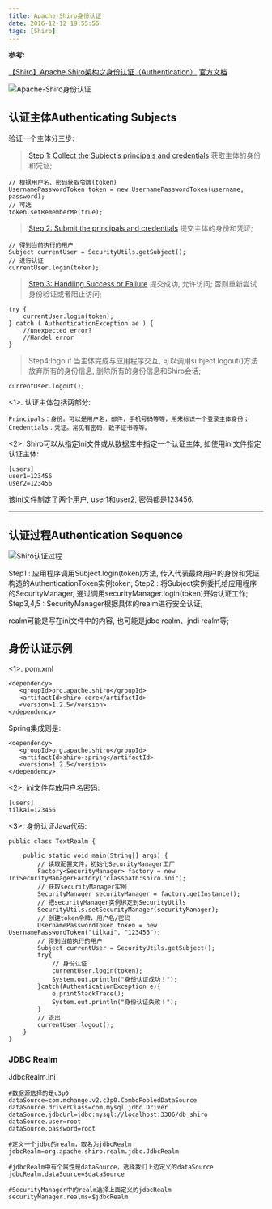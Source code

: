 ```yaml
---
title: Apache-Shiro身份认证
date: 2016-12-12 19:55:56
tags: [Shiro]
---
```


**参考:**
<!-- more -->
[【Shiro】Apache Shiro架构之身份认证（Authentication）](http://www.cnblogs.com/shanheyongmu/p/5736672.html)
[官方文档](http://shiro.apache.org/authentication.html)

![Apache-Shiro身份认证](http://ohx3k2vj3.bkt.clouddn.com/ShiroAuthentication.png)

## 认证主体Authenticating Subjects
验证一个主体分三步:
>[Step 1: Collect the Subject’s principals and credentials](http://shiro.apache.org/authentication.html#Authentication-Step1%3ACollecttheSubject%27sprincipalsandcredentials)
>获取主体的身份和凭证;

```
// 根据用户名、密码获取令牌(token)
UsernamePasswordToken token = new UsernamePasswordToken(username, password);
// 可选
token.setRememberMe(true);
```

>[Step 2: Submit the principals and credentials](http://shiro.apache.org/authentication.html#Authentication-Step2%3ASubmittheprincipalsandcredentials)
>提交主体的身份和凭证;

```
// 得到当前执行的用户
Subject currentUser = SecurityUtils.getSubject();
// 进行认证
currentUser.login(token);
```

>[Step 3: Handling Success or Failure](http://shiro.apache.org/authentication.html#Authentication-Step3%3AHandlingSuccessorFailure)
>提交成功, 允许访问; 否则重新尝试身份验证或者阻止访问;

```
try {
    currentUser.login(token);
} catch ( AuthenticationException ae ) {
    //unexpected error?
    //Handel error
}
```
>Step4:logout
>当主体完成与应用程序交互, 可以调用subject.logout()方法放弃所有的身份信息,  删除所有的身份信息和Shiro会话;

```
currentUser.logout();
```

<1>. 认证主体包括两部分:

```
Principals：身份。可以是用户名，邮件，手机号码等等，用来标识一个登录主体身份；
Credentials：凭证。常见有密码，数字证书等等。
```

<2>. Shiro可以从指定ini文件或从数据库中指定一个认证主体, 如使用ini文件指定认证主体:

```
[users]
user1=123456
user2=123456
```

该ini文件制定了两个用户, user1和user2, 密码都是123456.

---
## 认证过程Authentication Sequence

![Shiro认证过程](http://ohx3k2vj3.bkt.clouddn.com/shiroAuthentication1.png)

Step1 : 应用程序调用Subject.login(token)方法, 传入代表最终用户的身份和凭证构造的AuthenticationToken实例token;
Step2 : 将Subject实例委托给应用程序的SecurityManager, 通过调用securityManager.login(token)开始认证工作;
Step3,4,5 : SecurityManager根据具体的realm进行安全认证;

realm可能是写在ini文件中的内容, 也可能是jdbc realm、jndi realm等;

## 身份认证示例

<1>. pom.xml

```
<dependency>
   <groupId>org.apache.shiro</groupId>
   <artifactId>shiro-core</artifactId>
   <version>1.2.5</version>
</dependency>
```

Spring集成则是:

```
<dependency>
   <groupId>org.apache.shiro</groupId>
   <artifactId>shiro-spring</artifactId>
   <version>1.2.5</version>
</dependency>
```
<2>. ini文件存放用户名密码:

```
[users]
tilkai=123456
```

<3>. 身份认证Java代码:

```
public class TextRealm {

    public static void main(String[] args) {
        // 读取配置文件，初始化SecurityManager工厂
        Factory<SecurityManager> factory = new IniSecurityManagerFactory("classpath:shiro.ini");
        // 获取securityManager实例
        SecurityManager securityManager = factory.getInstance();
        // 把securityManager实例绑定到SecurityUtils
        SecurityUtils.setSecurityManager(securityManager);
        // 创建token令牌，用户名/密码
        UsernamePasswordToken token = new UsernamePasswordToken("tilkai", "123456");
        // 得到当前执行的用户
        Subject currentUser = SecurityUtils.getSubject();
        try{
            // 身份认证
            currentUser.login(token);
            System.out.println("身份认证成功！");
        }catch(AuthenticationException e){
            e.printStackTrace();
            System.out.println("身份认证失败！");
        }
        // 退出
        currentUser.logout();
    }
}
```

### JDBC Realm

JdbcRealm.ini

```
#数据源选择的是c3p0
dataSource=com.mchange.v2.c3p0.ComboPooledDataSource
dataSource.driverClass=com.mysql.jdbc.Driver
dataSource.jdbcUrl=jdbc:mysql://localhost:3306/db_shiro
dataSource.user=root
dataSource.password=root

#定义一个jdbc的realm，取名为jdbcRealm
jdbcRealm=org.apache.shiro.realm.jdbc.JdbcRealm

#jdbcRealm中有个属性是dataSource，选择我们上边定义的dataSource
jdbcRealm.dataSource=$dataSource

#SecurityManager中的realm选择上面定义的jdbcRealm
securityManager.realms=$jdbcRealm
```





